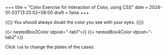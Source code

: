+++
title = "Color Exercise for Interaction of Color, using CSS"
date = 2024-01-03T13:25:02+08:00
draft = false
+++

{{<lead>}}
 You should always doubt the color you see with your eyes. 
{{</lead>}}



{{< nestedBox3Color idpost="-tab1">}}
{{< nestedBox4Color idpost="-tab2">}}


Click `tab` to change the plates of the cases.
